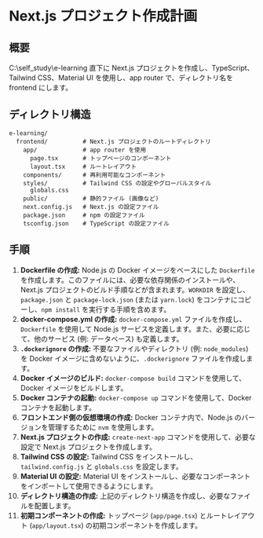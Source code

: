 # Next.js プロジェクト作成計画

## 概要

C:\self_study\e-learning 直下に Next.js プロジェクトを作成し、TypeScript、Tailwind CSS、Material UI を使用し、app router で、ディレクトリ名を frontend にします。

## ディレクトリ構造

```
e-learning/
  frontend/          # Next.js プロジェクトのルートディレクトリ
    app/             # app router を使用
      page.tsx       # トップページのコンポーネント
      layout.tsx     # ルートレイアウト
    components/      # 再利用可能なコンポーネント
    styles/          # Tailwind CSS の設定やグローバルスタイル
      globals.css
    public/          # 静的ファイル (画像など)
    next.config.js   # Next.js の設定ファイル
    package.json     # npm の設定ファイル
    tsconfig.json    # TypeScript の設定ファイル
```

## 手順

1.  **Dockerfile の作成:** Node.js の Docker イメージをベースにした `Dockerfile` を作成します。このファイルには、必要な依存関係のインストールや、Next.js プロジェクトのビルド手順などが含まれます。`WORKDIR` を設定し、`package.json` と `package-lock.json` (または `yarn.lock`) をコンテナにコピーし、`npm install` を実行する手順を含めます。
2.  **docker-compose.yml の作成:** `docker-compose.yml` ファイルを作成し、`Dockerfile` を使用して Node.js サービスを定義します。また、必要に応じて、他のサービス (例: データベース) も定義します。
3.  **`.dockerignore` の作成:** 不要なファイルやディレクトリ (例: `node_modules`) を Docker イメージに含めないように、`.dockerignore` ファイルを作成します。
4.  **Docker イメージのビルド:** `docker-compose build` コマンドを使用して、Docker イメージをビルドします。
5.  **Docker コンテナの起動:** `docker-compose up` コマンドを使用して、Docker コンテナを起動します。
6.  **フロントエンド側の仮想環境の作成:** Docker コンテナ内で、Node.js のバージョンを管理するために `nvm` を使用します。
7.  **Next.js プロジェクトの作成:** `create-next-app` コマンドを使用して、必要な設定で Next.js プロジェクトを作成します。
8.  **Tailwind CSS の設定:** Tailwind CSS をインストールし、`tailwind.config.js` と `globals.css` を設定します。
9.  **Material UI の設定:** Material UI をインストールし、必要なコンポーネントをインポートして使用できるようにします。
10. **ディレクトリ構造の作成:** 上記のディレクトリ構造を作成し、必要なファイルを配置します。
11. **初期コンポーネントの作成:** トップページ (`app/page.tsx`) とルートレイアウト (`app/layout.tsx`) の初期コンポーネントを作成します。